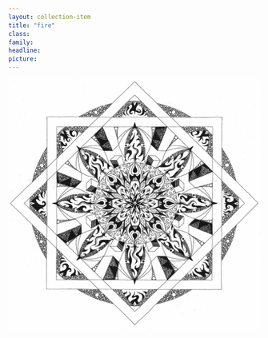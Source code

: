 ```yaml
---
layout: collection-item
title: "fire"
class:	
family:
headline:
picture:
---
```


[![fire](/assets/img/mandalas/fire-1200w.jpg)](/assets/img/mandalas/fire-1200w.jpg)
